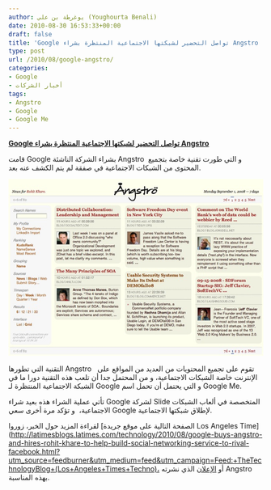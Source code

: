 ```yaml
---
author: يوغرطة بن علي (Youghourta Benali)
date: 2010-08-30 16:53:33+00:00
draft: false
title: 'Google تواصل التحضير لشبكتها الاجتماعية المنتظرة بشراء Angstro '
type: post
url: /2010/08/google-angstro/
categories:
- Google
- أخبار الشركات
tags:
- Angstro
- Google
- Google Me
---
```


**[Google تواصل التحضير لشبكتها الاجتماعية المنتظرة بشراء Angstro](https://www.it-scoop.com/2010/08/google-angstro)**


قامت Google بشراء الشركة الناشئة Angstro  و التي طورت تقنية خاصة بتجميع المحتوى من الشبكات الاجتماعية في صفقة لم يتم الكشف عنه بعد.

[![](angstro.jpg)
](https://www.it-scoop.com/2010/08/google-angstro)

التقنية التي تطورها Angstro   تقوم على تجميع المحتويات من العديد من المواقع على الإنترنت خاصة الشبكات الاجتماعية، و من المحتمل جدا أن تلعب هذه التقنية دورا ما في الشبكة الاجتماعية المنتظرة لـ Google و التي يحتمل أن تحمل اسم Google Me.

تأتي عملية الشراء هذه بعيد شراء Google لشركة Slide المتخصصة في ألعاب الشبكات الاجتماعية،  و تؤكد مرة أخرى سعي Google لإطلاق شبكتها الاجتماعية.

لقراءة المزيد حول الخبر، زوروا [الصفحة التالية على موقع جريدة Los Angeles Time](http://latimesblogs.latimes.com/technology/2010/08/google-buys-angstro-and-hires-rohit-khare-to-help-build-social-networking-service-to-rival-facebook.html?utm_source=feedburner&utm_medium=feed&utm_campaign=Feed:+TheTechnologyBlog+(Los+Angeles+Times+Techno)، أو [الإعلان](http://www.angstro.com/node/75) الذي نشرته Angstro  بهذه المناسبة.
